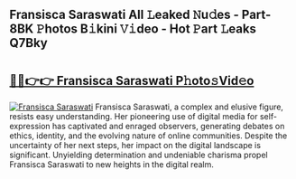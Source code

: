 ## Fransisca Saraswati All 𝙻eaked 𝙽u𝚍es - Part-8BK 𝙿hotos B𝚒kini 𝚅𝚒deo - Hot 𝙿art 𝙻eaks Q7Bky

# <h2><a href="http://ld7ehy.urlbe.top/?page=Fransisca+Saraswati">🔗🔗👉👉 Fransisca Saraswati P𝚑oto𝚜Vid𝚎o</a></h2>

[![Fransisca Saraswati](https://i.imgur.com/eBuTRDB.gif)](http://ld7ehy.urlbe.top/?page=Fransisca+Saraswati)
Fransisca Saraswati, a complex and elusive figure, resists easy understanding. Her pioneering use of digital media for self-expression has captivated and enraged observers, generating debates on ethics, identity, and the evolving nature of online communities. Despite the uncertainty of her next steps, her impact on the digital landscape is significant. Unyielding determination and undeniable charisma propel Fransisca Saraswati to new heights in the digital realm.
